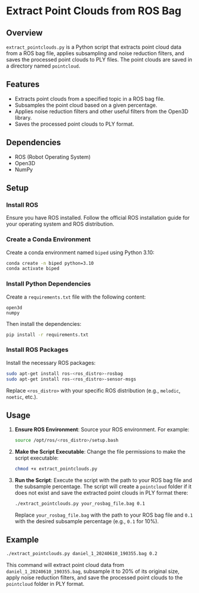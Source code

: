
# Extract Point Clouds from ROS Bag

## Overview

`extract_pointclouds.py` is a Python script that extracts point cloud data from a ROS bag file, applies subsampling and noise reduction filters, and saves the processed point clouds to PLY files. The point clouds are saved in a directory named `pointcloud`.

## Features

- Extracts point clouds from a specified topic in a ROS bag file.
- Subsamples the point cloud based on a given percentage.
- Applies noise reduction filters and other useful filters from the Open3D library.
- Saves the processed point clouds to PLY format.

## Dependencies

- ROS (Robot Operating System)
- Open3D
- NumPy

## Setup

### Install ROS

Ensure you have ROS installed. Follow the official ROS installation guide for your operating system and ROS distribution.

### Create a Conda Environment

Create a conda environment named `biped` using Python 3.10:

```bash
conda create -n biped python=3.10
conda activate biped
```

### Install Python Dependencies

Create a `requirements.txt` file with the following content:

```
open3d
numpy
```

Then install the dependencies:

```bash
pip install -r requirements.txt
```

### Install ROS Packages

Install the necessary ROS packages:

```bash
sudo apt-get install ros-<ros_distro>-rosbag
sudo apt-get install ros-<ros_distro>-sensor-msgs
```

Replace `<ros_distro>` with your specific ROS distribution (e.g., `melodic`, `noetic`, etc.).

## Usage

1. **Ensure ROS Environment**: Source your ROS environment. For example:

   ```bash
   source /opt/ros/<ros_distro>/setup.bash
   ```

2. **Make the Script Executable**: Change the file permissions to make the script executable:

   ```bash
   chmod +x extract_pointclouds.py
   ```

3. **Run the Script**: Execute the script with the path to your ROS bag file and the subsample percentage. The script will create a `pointcloud` folder if it does not exist and save the extracted point clouds in PLY format there:

   ```bash
   ./extract_pointclouds.py your_rosbag_file.bag 0.1
   ```

   Replace `your_rosbag_file.bag` with the path to your ROS bag file and `0.1` with the desired subsample percentage (e.g., `0.1` for 10%).

## Example

```bash
./extract_pointclouds.py daniel_1_20240610_190355.bag 0.2
```

This command will extract point cloud data from `daniel_1_20240610_190355.bag`, subsample it to 20% of its original size, apply noise reduction filters, and save the processed point clouds to the `pointcloud` folder in PLY format.